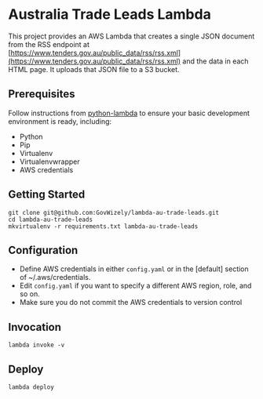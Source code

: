# Australia Trade Leads Lambda

This project provides an AWS Lambda that creates a single JSON document from the RSS endpoint 
at [https://www.tenders.gov.au/public_data/rss/rss.xml](https://www.tenders.gov.au/public_data/rss/rss.xml) and the data in each HTML page.
It uploads that JSON file to a S3 bucket.

## Prerequisites

Follow instructions from [python-lambda](https://github.com/nficano/python-lambda) to ensure your basic development environment is ready,
including:

* Python
* Pip
* Virtualenv
* Virtualenvwrapper
* AWS credentials

## Getting Started

	git clone git@github.com:GovWizely/lambda-au-trade-leads.git
	cd lambda-au-trade-leads
	mkvirtualenv -r requirements.txt lambda-au-trade-leads

## Configuration

* Define AWS credentials in either `config.yaml` or in the [default] section of ~/.aws/credentials.
* Edit `config.yaml` if you want to specify a different AWS region, role, and so on.
* Make sure you do not commit the AWS credentials to version control

## Invocation

	lambda invoke -v
 
## Deploy

	lambda deploy
